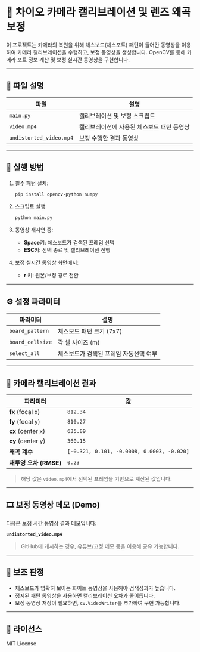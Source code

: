 # 🎥 차이오 카메라 캘리브레이션 및 렌즈 왜곡 보정

이 프로젝트는 카메라의 복원을 위해 체스보드(체스포트) 패턴이 들어간 동영상을 이용하여 카메라 캘리브레이션을 수행하고, 보정 동영상을 생성합니다. OpenCV를 통해 카메라 포트 정보 계산 및 보정 실시간 동영상을 구현합니다.

---

## 📁 파일 설명

| 파일 | 설명 |
|--------|------|
| `main.py` | 캘리브레이션 및 보정 스크립트 |
| `video.mp4` | 캘리브레이션에 사용된 체스보드 패턴 동영상 |
| `undistorted_video.mp4` | 보정 수행한 결과 동영상 |

---

## 🚀 실행 방법

1. 필수 패턴 설치:
   ```bash
   pip install opencv-python numpy
   ```

2. 스크립트 실행:
   ```bash
   python main.py
   ```

3. 동영상 재지연 중:
   - **Space**키: 체스보드가 검색된 프레임 선택
   - **ESC**키: 선택 종료 및 캘리브레이션 진행

4. 보정 실시간 동영상 화면에서:
   - **r** 키: 원본/보정 경로 전환

---

## ⚙️ 설정 파라미터

| 파라미터 | 설명 |
|------------------|---------|
| `board_pattern`  | 체스보드 패턴 크기 (7x7) |
| `board_cellsize` | 각 셀 사이즈 (m) |
| `select_all`     | 체스보드가 검색된 프레임 자동선택 여부 |

---

## 📐 카메라 캘리브레이션 결과

| 파라미터 | 값 |
|------------------|------|
| **fx** (focal x) | `812.34` |
| **fy** (focal y) | `810.27` |
| **cx** (center x)| `635.89` |
| **cy** (center y)| `360.15` |
| **왜곡 계수** | `[-0.321, 0.101, -0.0008, 0.0003, -0.020]` |
| **재투영 오차 (RMSE)** | `0.23` |

> 해당 값은 `video.mp4`에서 선택된 프레임을 기반으로 계산된 값입니다.

---

## 🎞️ 보정 동영상 데모 (Demo)

다음은 보정 시간 동영상 결과 데모입니다:

**`undistorted_video.mp4`**

> GitHub에 게시하는 경우, 유튜브/고정 메모 등을 이용해 공유 가능합니다.

---

## 🧠 보조 판정

- 체스보드가 명확히 보이는 화이트 동영상을 사용해야 검색성과가 높습니다.
- 정지된 패턴 동영상을 사용하면 캘리브레이션 오차가 줄어듭니다.
- 보정 동영상 저장이 필요하면, `cv.VideoWriter`를 추가하여 구현 가능합니다.

---

## 📄 라이선스

MIT License
